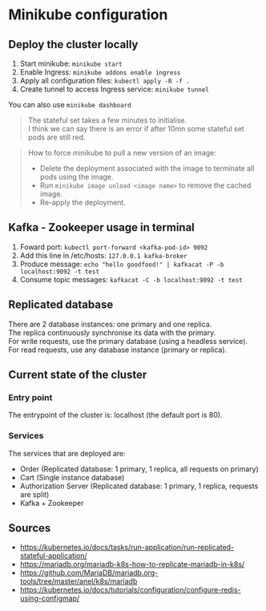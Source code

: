 # Minikube configuration

## Deploy the cluster locally

1. Start minikube: ```minikube start```
2. Enable Ingress: ```minikube addons enable ingress```
3. Apply all configuration files: ```kubectl apply -R -f .```
4. Create tunnel to access Ingress service: ```minikube tunnel```

You can also use ```minikube dashboard```  
>The stateful set takes a few minutes to initialise.  
>I think we can say there is an error if after 10mn some stateful set pods are still red.

> How to force minikube to pull a new version of an image:
>- Delete the deployment associated with the image to terminate all pods using the image.
>- Run ```minikube image unload <image name>``` to remove the cached image.
>- Re-apply the deployment.

## Kafka - Zookeeper usage in terminal

1. Foward port: ```kubectl port-forward <kafka-pod-id> 9092```
2. Add this line in /etc/hosts: ```127.0.0.1 kafka-broker```
2. Produce message: ```echo "hello goodfood!" | kafkacat -P -b localhost:9092 -t test```
3. Consume topic messages: ```kafkacat -C -b localhost:9092 -t test```


## Replicated database
There are 2 database instances: one primary and one replica.  
The replica continuously synchronise its data with the primary.  
For write requests, use the primary database (using a headless service).  
For read requests, use any database instance (primary or replica).

## Current state of the cluster

### Entry point
The entrypoint of the cluster is: localhost (the default port is 80).  

### Services
The services that are deployed are:
- Order (Replicated database: 1 primary, 1 replica, all requests on primary)
- Cart (Single instance database)
- Authorization Server (Replicated database: 1 primary, 1 replica, requests are split)
- Kafka + Zookeeper

## Sources
- https://kubernetes.io/docs/tasks/run-application/run-replicated-stateful-application/  
- https://mariadb.org/mariadb-k8s-how-to-replicate-mariadb-in-k8s/
- https://github.com/MariaDB/mariadb.org-tools/tree/master/anel/k8s/mariadb
- https://kubernetes.io/docs/tutorials/configuration/configure-redis-using-configmap/